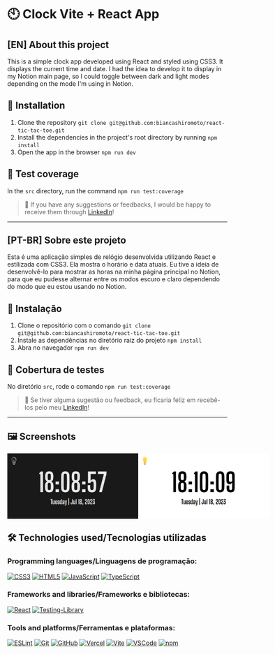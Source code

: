 # 🕙 Clock Vite + React App

## [EN] About this project

This is a simple clock app developed using React and styled using CSS3. It displays the current time and date.
I had the idea to develop it to display in my Notion main page, so I could toggle between dark and light modes depending on the mode I'm using in Notion.

## 📝 Installation
1. Clone the repository `git clone git@github.com:biancashiromoto/react-tic-tac-toe.git`
2. Install the dependencies in the project's root directory by running `npm install`
3. Open the app in the browser `npm run dev`

## 🧪 Test coverage
In the `src` directory, run the command `npm run test:coverage`


> 💬 If you have any suggestions or feedbacks, I would be happy to receive them through <a href="https://www.linkedin.com/in/bshiromoto/" target="_blank">LinkedIn</a>!

<hr>

## [PT-BR] Sobre este projeto

Esta é uma aplicação simples de relógio desenvolvida utilizando React e estilizada com CSS3. Ela mostra o horário e data atuais.
Eu tive a ideia de desenvolvê-lo para mostrar as horas na minha página principal no Notion, para que eu pudesse alternar entre os modos escuro e claro dependendo do modo que eu estou usando no Notion.

## 📝 Instalação
1. Clone o repositório com o comando `git clone git@github.com:biancashiromoto/react-tic-tac-toe.git`
2. Instale as dependências no diretório raiz do projeto `npm install`
3. Abra no navegador `npm run dev`

## 🧪 Cobertura de testes
No diretório `src`, rode o comando `npm run test:coverage`

> 💬 Se tiver alguma sugestão ou feedback, eu ficaria feliz em recebê-los pelo meu <a href="https://www.linkedin.com/in/bshiromoto/" target="_blank">LinkedIn</a>!

<hr>

## 🖼️ Screenshots
<div style="display:flex;">
  <img src="./screenshots/screenshot-03.png" alt="Dark mode" height="150" width="300" />
  <img src="./screenshots/screenshot-02.png" alt="Light mode" height="150" width="300" />
</div>

## 🛠️ Technologies used/Tecnologias utilizadas
### Programming languages/Linguagens de programação:
[![CSS3](https://img.shields.io/badge/CSS3-1572B6?style=for-the-badge&logo=css3&logoColor=white)]()
[![HTML5](https://img.shields.io/badge/HTML5-E34F26?style=for-the-badge&logo=html5&logoColor=white)]()
[![JavaScript](https://img.shields.io/badge/JavaScript-323330?style=for-the-badge&logo=javascript&logoColor=F7DF1E)]()
[![TypeScript](https://img.shields.io/badge/TypeScript-007ACC?style=for-the-badge&logo=typescript&logoColor=white)]()

### Frameworks and libraries/Frameworks e bibliotecas:
[![React](https://img.shields.io/badge/React-20232A?style=for-the-badge&logo=react&logoColor=61DAFB)]()
[![Testing-Library](https://img.shields.io/badge/-TestingLibrary-%23E33332?style=for-the-badge&logo=testing-library&logoColor=white)]()

### Tools and platforms/Ferramentas e plataformas:
[![ESLint](https://img.shields.io/badge/eslint-3A33D1?style=for-the-badge&logo=eslint&logoColor=white)]()
[![Git](https://img.shields.io/badge/Git-E44C30?style=for-the-badge&logo=git&logoColor=white)]()
[![GitHub](https://img.shields.io/badge/GitHub-100000?style=for-the-badge&logo=github&logoColor=white)]()
[![Vercel](https://img.shields.io/badge/Vercel-000000?style=for-the-badge&logo=vercel&logoColor=white)]()
[![Vite](https://img.shields.io/badge/Vite-B73BFE?style=for-the-badge&logo=vite&logoColor=FFD62E)]()
[![VSCode](https://img.shields.io/badge/VSCode-0078D4?style=for-the-badge&logo=visual%20studio%20code&logoColor=white)]()
[![npm](https://img.shields.io/badge/npm-CB3837?style=for-the-badge&logo=npm&logoColor=white)]()
